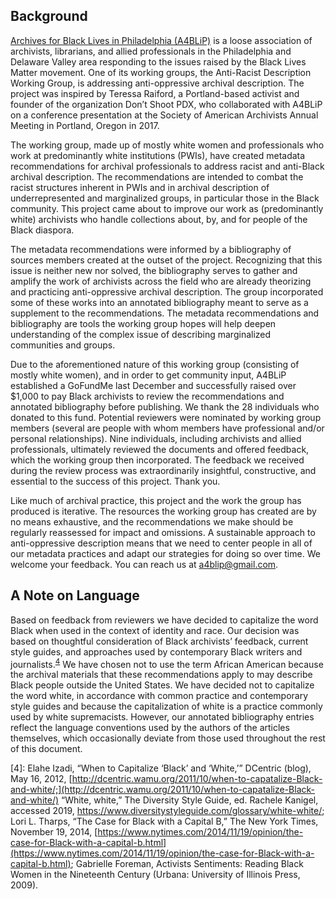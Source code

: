 ## Background

[Archives for Black Lives in Philadelphia (A4BLiP)](https://archivesforblacklives.wordpress.com/) is a loose association of archivists, librarians, and allied professionals in the Philadelphia and Delaware Valley area responding to the issues raised by the Black Lives Matter movement. One of its working groups, the Anti-Racist Description Working Group, is addressing anti-oppressive archival description. The project was inspired by Teressa Raiford, a Portland-based activist and founder of the organization Don’t Shoot PDX, who collaborated with A4BLiP on a conference presentation at the Society of American Archivists Annual Meeting in Portland, Oregon in 2017. 

The working group, made up of mostly white women and professionals who work at predominantly white institutions (PWIs), have created metadata recommendations for archival professionals to address racist and anti-Black archival description. The recommendations are intended to combat the racist structures inherent in PWIs and in archival description of underrepresented and marginalized groups, in particular those in the Black community. This project came about to improve our work as (predominantly white) archivists who handle collections about, by, and for people of the Black diaspora.

The metadata recommendations were informed by a bibliography of sources members created at the outset of the project. Recognizing that this issue is neither new nor solved, the bibliography serves to gather and amplify the work of archivists across the field who are already theorizing and practicing anti-oppressive archival description. The group incorporated some of these works into an annotated bibliography meant to serve as a supplement to the recommendations. The metadata recommendations and bibliography are tools the working group hopes will help deepen understanding of the complex issue of describing marginalized communities and groups. 

Due to the aforementioned nature of this working group (consisting of mostly white women), and in order to get community input, A4BLiP established a GoFundMe last December and successfully raised over $1,000 to pay Black archivists to review the recommendations and annotated bibliography before publishing. We thank the 28 individuals who donated to this fund. Potential reviewers were nominated by working group members (several are people with whom members have professional and/or personal relationships). Nine individuals, including archivists and allied professionals, ultimately reviewed the documents and offered feedback, which the working group then incorporated. The feedback we received during the review process was extraordinarily insightful, constructive, and essential to the success of this project. Thank you.

Like much of archival practice, this project and the work the group has produced is iterative. The resources the working group has created are by no means exhaustive, and the recommendations we make should be regularly reassessed for impact and omissions. A sustainable approach to anti-oppressive description means that we need to center people in all of our metadata practices and adapt our strategies for doing so over time. We welcome your feedback. You can reach us at a4blip@gmail.com.

## A Note on Language

Based on feedback from reviewers we have decided to capitalize the word Black when used in the context of identity and race. Our decision was based on thoughtful consideration of Black archivists’ feedback, current style guides, and approaches used by contemporary Black writers and journalists.<sup>[4](#myfootnote1)</sup> We have chosen not to use the term African American because the archival materials that these recommendations apply to may describe Black people outside the United States. We have decided not to capitalize the word white, in accordance with common practice and contemporary style guides and because the capitalization of white is a practice commonly used by white supremacists. However, our annotated bibliography entries reflect the language conventions used by the authors of the articles themselves, which occasionally deviate from those used throughout the rest of this document.

<a name="myfootnote1">[4]</a>: Elahe Izadi, “When to Capitalize ‘Black’ and ‘White,’” DCentric (blog), May 16, 2012, [http://dcentric.wamu.org/2011/10/when-to-capatalize-Black-and-white/;](http://dcentric.wamu.org/2011/10/when-to-capatalize-Black-and-white/) “White, white,” The Diversity Style Guide, ed. Rachele Kanigel, accessed 2019, https://www.diversitystyleguide.com/glossary/white-white/; Lori L. Tharps, “The Case for Black with a Capital B,” The New York Times, November 19, 2014, [https://www.nytimes.com/2014/11/19/opinion/the-case-for-Black-with-a-capital-b.html](https://www.nytimes.com/2014/11/19/opinion/the-case-for-Black-with-a-capital-b.html); Gabrielle Foreman, Activists Sentiments: Reading Black Women in the Nineteenth Century (Urbana: University of Illinois Press, 2009).
